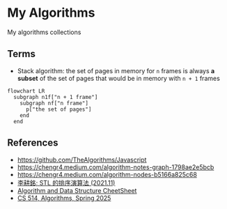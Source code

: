 # My Algorithms

My algorithms collections

## Terms

- Stack algorithm: the set of pages in memory for `n` frames is always **a subset** of the set of pages that would be in memory with `n + 1` frames

```mermaid
flowchart LR
  subgraph n1f["n + 1 frame"]
    subgraph nf["n frame"]
      p["the set of pages"]
    end
  end
```

## References

-  https://github.com/TheAlgorithms/Javascript
-  https://chengr4.medium.com/algorithm-notes-graph-1798ae2e5bcb
-  https://chengr4.medium.com/algorithm-nodes-b5166a825c68
-  [李耕銘; STL 的排序演算法 (2021.11)](https://lkm543.medium.com/stl-%E7%9A%84%E6%8E%92%E5%BA%8F%E6%BC%94%E7%AE%97%E6%B3%95-9e31de7f83b4)
-  [Algorithm and Data Structure CheetSheet](https://gist.github.com/chengr4/bd8c60545b24aad8e3359202f8f083af)
- [CS 514, Algorithms, Spring 2025](https://web.engr.oregonstate.edu/~huanlian/teaching/alg/2025spring/)
